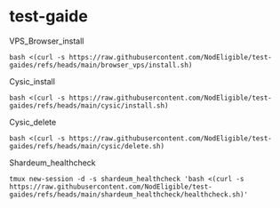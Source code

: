 # test-gaide

VPS_Browser_install
```
bash <(curl -s https://raw.githubusercontent.com/NodEligible/test-gaides/refs/heads/main/browser_vps/install.sh)
```
Cysic_install
```
bash <(curl -s https://raw.githubusercontent.com/NodEligible/test-gaides/refs/heads/main/cysic/install.sh)
```
Cysic_delete
```
bash <(curl -s https://raw.githubusercontent.com/NodEligible/test-gaides/refs/heads/main/cysic/delete.sh)
```
Shardeum_healthcheck
```
tmux new-session -d -s shardeum_healthcheck 'bash <(curl -s https://raw.githubusercontent.com/NodEligible/test-gaides/refs/heads/main/shardeum_healthcheck/healthcheck.sh)'
```
